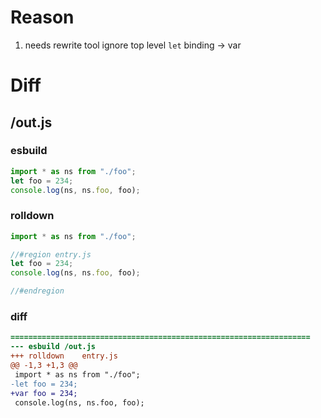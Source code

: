 # Reason
1. needs rewrite tool ignore top level `let` binding -> var
# Diff
## /out.js
### esbuild
```js
import * as ns from "./foo";
let foo = 234;
console.log(ns, ns.foo, foo);
```
### rolldown
```js
import * as ns from "./foo";

//#region entry.js
let foo = 234;
console.log(ns, ns.foo, foo);

//#endregion

```
### diff
```diff
===================================================================
--- esbuild	/out.js
+++ rolldown	entry.js
@@ -1,3 +1,3 @@
 import * as ns from "./foo";
-let foo = 234;
+var foo = 234;
 console.log(ns, ns.foo, foo);

```